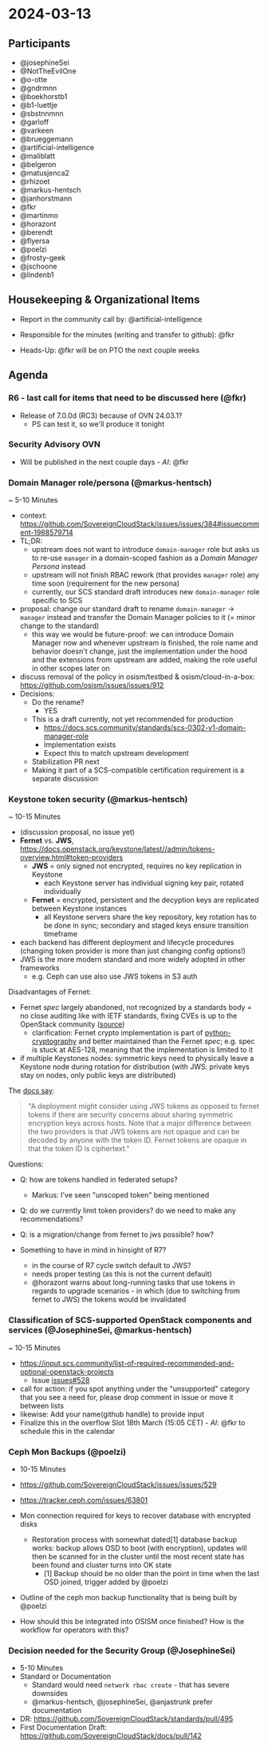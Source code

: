 
# 2024-03-13

## Participants

- @josephineSei
- @NotTheEvilOne
- @o-otte
- @gndrmnn
- @boekhorstb1
- @b1-luettje
- @sbstnnmnn
- @garloff
- @varkeen
- @brueggemann
- @artificial-intelligence
- @maliblatt
- @belgeron
- @matusjenca2
- @rhizoet
- @markus-hentsch
- @janhorstmann
- @fkr
- @martinmo
- @horazont
- @berendt
- @flyersa
- @poelzi
- @frosty-geek
- @jschoone
- @lindenb1

## Housekeeping & Organizational Items

- Report in the community call by: @artificial-intelligence
- Responsible for the minutes (writing and transfer to github): @fkr

- Heads-Up: @fkr will be on PTO the next couple weeks


## Agenda

### R6 - last call for items that need to be discussed here (@fkr)

* Release of 7.0.0d (RC3) because of OVN 24.03.1?
    * PS can test it, so we'll produce it tonight

### Security Advisory OVN

* Will be published in the next couple days - _AI_: @fkr

### Domain Manager role/persona (@markus-hentsch)

~ 5-10 Minutes

- context: https://github.com/SovereignCloudStack/issues/issues/384#issuecomment-1988579714
- TL;DR:
    - upstream does not want to introduce `domain-manager` role but asks us to re-use `manager` in a domain-scoped fashion as a *Domain Manager Persona* instead
    - upstream will not finish RBAC rework (that provides `manager` role) any time soon (requirement for the new persona)
    - currently, our SCS standard draft introduces new `domain-manager` role specific to SCS
- proposal: change our standard draft to rename `domain-manager` -> `manager` instead and transfer the Domain Manager policies to it (= minor change to the standard)
    - this way we would be future-proof: we can introduce Domain Manager now and whenever upstream is finished, the role name and behavior doesn't change, just the implementation under the hood and the extensions from upstream are added, making the role useful in other scopes later on
- discuss removal of the policy in osism/testbed & osism/cloud-in-a-box: https://github.com/osism/issues/issues/912
- Decisions:
    - Do the rename?
        - YES
    - This is a draft currently, not yet recommended for production
        - https://docs.scs.community/standards/scs-0302-v1-domain-manager-role
        - Implementation exists
        - Expect this to match upstream development
    - Stabilization PR next
    - Making it part of a SCS-compatible certification requirement is a separate discussion

### Keystone token security (@markus-hentsch)

~ 10-15 Minutes

- (discussion proposal, no issue yet)
- **Fernet** vs. **JWS**, https://docs.openstack.org/keystone/latest//admin/tokens-overview.html#token-providers
    - **JWS** = only signed not encrypted, requires no key replication in Keystone
        - each Keystone server has individual signing key pair, rotated individually
    - **Fernet** = encrypted, persistent and the decyption keys are replicated between Keystone instances
        - all Keystone servers share the key repository, key rotation has to be done in sync; secondary and staged keys ensure transition timeframe
- each backend has different deployment and lifecycle procedures (changing token provider is more than just changing config options!)
- JWS is the more modern standard and more widely adopted in other frameworks
    - e.g. Ceph can use also use JWS tokens in S3 auth

Disadvantages of Fernet:

- Fernet *spec* largely abandoned, not recognized by a standards body = no close auditing like with IETF standards, fixing CVEs is up to the OpenStack community ([source](https://specs.openstack.org/openstack/keystone-specs/specs/keystone/stein/json-web-tokens.html#problem-description))
    - clarification: Fernet crypto implementation is part of [python-cryptography](https://cryptography.io/en/latest/fernet/) and better maintained than the Fernet *spec*; e.g. spec is stuck at AES-128, meaning that the implementation is limited to it
- if multiple Keystones nodes: symmetric keys need to physically leave a Keystone node during rotation for distribution (with JWS: private keys stay on nodes, only public keys are distributed)

The [docs say](https://docs.openstack.org/keystone/latest/admin/tokens-overview.html#jws-tokens):

> "A deployment might consider using JWS tokens as opposed to fernet tokens if there are security concerns about sharing symmetric encryption keys across hosts. Note that a major difference between the two providers is that JWS tokens are not opaque and can be decoded by anyone with the token ID. Fernet tokens are opaque in that the token ID is ciphertext."

Questions:

- Q: how are tokens handled in federated setups?
    - Markus: I've seen "unscoped token" being mentioned
- Q: do we currently limit token providers? do we need to make any recommendations?

- Q: is a migration/change from fernet to jws possible? how?

- Something to have in mind in hinsight of R7?
    - in the course of R7 cycle switch default to JWS?
    - needs proper testing (as this is not the current default)
    - @horazont warns about long-running tasks that use tokens in regards to upgrade scenarios - in which (due to switching from fernet to JWS) the tokens would be invalidated


### Classification of SCS-supported OpenStack components and services (@JosephineSei, @markus-hentsch)

~ 10-15 Minutes

- https://input.scs.community/list-of-required-recommended-and-optional-openstack-projects
    - Issue [issues#528](https://github.com/SovereignCloudStack/issues/issues/528)
- call for action: if you spot anything under the "unsupported" category that you see a need for, please drop comment in issue or move it between lists
- likewise: Add your name(github handle) to provide input
- Finalize this in the overflow Slot 18th March (15:05 CET) - _AI_: @fkr to schedule this in the calendar

### Ceph Mon Backups (@poelzi)

- 10-15 Minutes
- https://github.com/SovereignCloudStack/issues/issues/529
- https://tracker.ceph.com/issues/63801

- Mon connection required for keys to recover database with encrypted disks
    - Restoration process with somewhat dated[1] database backup works: backup allows OSD to boot (with encryption), updates will then be scanned for in the cluster until the most recent state has been found and cluster turns into OK state
        - [1] Backup should be no older than the point in time when the last OSD joined, trigger added by @poelzi
- Outline of the ceph mon backup functionality that is being built by @poelzi
- How should this be integrated into OSISM once finished? How is the workflow for operators with this?

### Decision needed for the Security Group (@JosephineSei)

- 5-10 Minutes
- Standard or Documentation
    - Standard would need `network rbac create` - that has severe downsides
    - @markus-hentsch, @josephineSei, @anjastrunk prefer documentation
- DR: https://github.com/SovereignCloudStack/standards/pull/495
- First Documentation Draft: https://github.com/SovereignCloudStack/docs/pull/142
